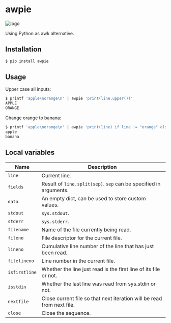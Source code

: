 # awpie

![logo](https://i.ytimg.com/vi/M1Xlo4fLlJs/maxresdefault.jpg)

Using Python as awk alternative.

## Installation

```sh
$ pip install awpie
```

## Usage

Upper case all inputs:

```sh
$ printf 'apple\norange\n' | awpie 'print(line.upper())'
APPLE
ORANGE
```

Change orange to banana:

```sh
$ printf 'apple\norange\n' | awpie 'print(line) if line != "orange" else print("banana")'
apple
banana
```

## Local variables

| Name          | Description                                                            |
| ------------- | ---------------------------------------------------------------------- |
| `line`        | Current line.                                                          |
| `fields`      | Result of `line.split(sep)`. `sep` can be specified in arguments.      |
| `data`        | An empty dict, can be used to store custom values.                     |
| `stdout`      | `sys.stdout`.                                                          |
| `stderr`      | `sys.stderr`.                                                          |
| `filename`    | Name of the file currently being read.                                 |
| `fileno`      | File descriptor for the current file.                                  |
| `lineno`      | Cumulative line number of the line that has just been read.            |
| `filelineno`  | Line number in the current file.                                       |
| `isfirstline` | Whether the line just read is the first line of its file or not.       |
| `isstdin`     | Whether the last line was read from sys.stdin or not.                  |
| `nextfile`    | Close current file so that next iteration will be read from next file. |
| `close`       | Close the sequence.                                                    |
